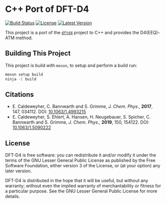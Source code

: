 # C++ Port of DFT-D4

[![Build Status](https://travis-ci.com/dftd4/cpp-d4.svg?branch=master)](https://travis-ci.org/dftd4/cpp-d4)
[![License](https://img.shields.io/github/license/dftd4/cpp-d4)](https://github.com/dftd4/cpp-d4/blob/master/COPYING)
[![Latest Version](https://img.shields.io/github/v/release/dftd4/cpp-d4)](https://github.com/dftd4/cpp-d4/releases/latest)

This project is a port of the [`dftd4`](https://github.com/dftd4/dftd4) project
to C++ and provides the D4(EEQ)-ATM method.

## Building This Project

This project is build with `meson`, to setup and perform a build run:

```bash
meson setup build
ninja -C build
```

## Citations

- E. Caldeweyher, C. Bannwarth and S. Grimme, *J. Chem. Phys.*, **2017**, 147, 034112.
  DOI: [10.1063/1.4993215](https://dx.doi.org/10.1063/1.4993215)
- E. Caldeweyher, S. Ehlert, A. Hansen, H. Neugebauer, S. Spicher, C. Bannwarth and S. Grimme, *J. Chem. Phys.*,
  **2019**, 150, 154122. DOI: [10.1063/1.5090222](https://dx.doi.org/10.1063/1.5090222)

## License

DFT-D4 is free software: you can redistribute it and/or modify it under
the terms of the GNU Lesser General Public License as published by
the Free Software Foundation, either version 3 of the License, or
(at your option) any later version.

DFT-D4 is distributed in the hope that it will be useful,
but without any warranty; without even the implied warranty of
merchantability or fitness for a particular purpose.  See the
GNU Lesser General Public License for more details.
